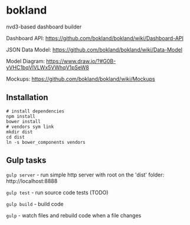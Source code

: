 bokland
=======

nvd3-based dashboard builder

Dashboard API: https://github.com/bokland/bokland/wiki/Dashboard-API

JSON Data Model: https://github.com/bokland/bokland/wiki/Data-Model

Model Diagram: https://www.draw.io/?#G0B-yVHC1bqVlVLWx5VWhqV1pSeW8

Mockups: https://github.com/bokland/bokland/wiki/Mockups


Installation
------------

    # install dependencies
    npm install
    bower install
    # vendors sym link
    mkdir dist
    cd dist
    ln -s bower_components vendors


Gulp tasks
----------

`gulp server` - run simple http server with root on the 'dist' folder: http://localhost:8888

`gulp test` - run source code tests (TODO)

`gulp build` - build code

`gulp` - watch files and rebuild code when a file changes

